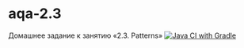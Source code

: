 # aqa-2.3
Домашнее задание к занятию «2.3. Patterns»
[![Java CI with Gradle](https://github.com/siniwyh/aqa-2.3/actions/workflows/gradle.yml/badge.svg)](https://github.com/siniwyh/aqa-2.3/actions/workflows/gradle.yml)